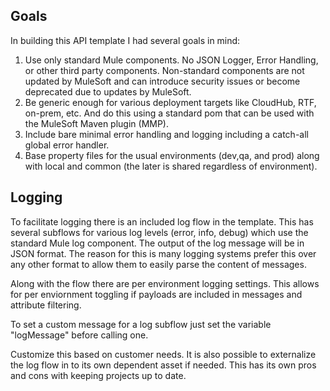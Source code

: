 ## Goals
In building this API template I had several goals in mind:

1.  Use only standard Mule components.  No JSON Logger, Error Handling, or other third party components.  Non-standard components are not updated by MuleSoft and can introduce security issues or become deprecated due to updates by MuleSoft.
2.  Be generic enough for various deployment targets like CloudHub, RTF, on-prem, etc.  And do this using a standard pom that can be used with the MuleSoft Maven plugin (MMP).
3.  Include bare minimal error handling and logging including a catch-all global error handler.
4.  Base property files for the usual environments (dev,qa, and prod) along with local and common (the later is shared regardless of environment).

## Logging
To facilitate logging there is an included log flow in the template.  This has several subflows for various log levels (error, info, debug) which use the standard Mule log component.  The output of the log message will be in JSON format.  The reason for this is many logging systems prefer this over any other format to allow them to easily parse the content of messages.

Along with the flow there are per environment logging settings.  This allows for per enviornment toggling if payloads are included in messages and attribute filtering.

To set a custom message for a log subflow just set the variable "logMessage" before calling one.

Customize this based on customer needs.  It is also possible to externalize the log flow in to its own dependent asset if needed.  This has its own pros and cons with keeping projects up to date.

